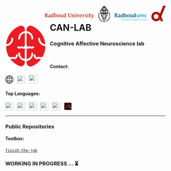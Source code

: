 <img align="right" alt="Coding" width="60" src="profile/media/donders_d.svg"> <img align="right" alt="Coding" width="320" src="profile/media/Combilogo_RUMC_RGB.png"> 

<img align="left" alt="Coding" width="140" src="profile/media/canlab_logo_trim.png "> 

<h1 align="left">CAN-LAB</h1>

<h3 align="left">Cognitive Affective Neuroscience lab</h3>

<br>

<h4 align="left">Contact:</h4>

<a href="https://cognitiveaffectiveneurosciencelab.nl/index.html"><img src="profile/media/internet-svgrepo-com.svg" height="25" width="25"/></a> &nbsp; <a href="https://twitter.com/canlab_di"><img src="https://cdn.jsdelivr.net/gh/devicons/devicon/icons/twitter/twitter-original.svg" height="25" width="25"/></a> &nbsp; <a href="https://github.com/can-lab"><img src="https://cdn.jsdelivr.net/gh/devicons/devicon/icons/github/github-original.svg" height="27" width="27"/></a>

<h4 align="left">Top Languages:</h4>

<img src="https://cdn.jsdelivr.net/gh/devicons/devicon/icons/python/python-original.svg" height="25" width="25"/> &nbsp; <img src="https://cdn.jsdelivr.net/gh/devicons/devicon/icons/matlab/matlab-original.svg" height="25" width="25"/> &nbsp; <img src="https://cdn.jsdelivr.net/gh/devicons/devicon/icons/rstudio/rstudio-original.svg" height="25" width="25"/> &nbsp; <img src="https://cdn.jsdelivr.net/gh/devicons/devicon/icons/html5/html5-original.svg" height="25" width="25"/> &nbsp; <img src="https://cdn.jsdelivr.net/gh/devicons/devicon/icons/markdown/markdown-original.svg" height="25" width="25"/> &nbsp; <img src="profile/media/scilab_104094.svg" height="25" width="25"/>

---

<h3 align="left">Public Repositories</h3>

<h4 align="left">Toolbox:</h4>

[`finish-the-job`](https://github.com/can-lab/finish-the-job)


<h3 align="left">WORKING IN PROGRESS ... ⏳</h3>
